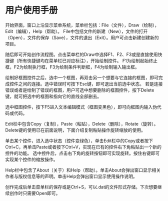 # 用户使用手册


开始界面，窗口上沿显示菜单系统，菜单栏包括：File（文件），Draw（绘制），Edit（编辑），Help（帮助）。
File中包括文件的新建（New），文件的打开（Open），文件的保存（Save），文件的退出（Exit）。用户可点击新建创建新的项目。

随后即可开始创作流程图。点击菜单栏的Draw中选择F1、F2、F3或是直接使用快捷键（所有快捷键均在菜单栏已对应标注），开始绘制控件。
F1为绘制起始终止框，F2为绘制执行框，F3为绘制条件判断框，F4为绘制输入输出框。

绘制好框图控件之后，选中一个框图，再双击另一个想要与它连接的框图，即可完成控件之间的连接。选中错误时可按下Esc键，即可退出当前选中状态。
若是连接错误或者是绘制了错误的框图，用户可选中想要删除的框图控件，按下Delete键，就可把选中的框图和指向它的直线全部删去。

选中框图控件，按下F5进入文本编辑模式（框图变黑色），即可向框图内输入伪代码或代码。

Edit栏中包含Copy（复制），Paste（粘贴），Delete（删除），Rotate（旋转）。Delete键的使用已在前面说明，下面介绍复制粘贴操作旋转缩放的使用。

单击某个控件，进入选中状态（控件变绿色），单击Edit栏中的Copy或者按下Ctrl+C，再单击Paste或者按下Ctrl+V，实现在已有的控件右下角粘贴出一个新的控件的功能。
选中控件后，点击右下角的旋转按钮即可实现旋转。按住右键即可实现某个控件的缩放操作。

Help栏中包含了About（关于）和Help（帮助）。单击About会弹出窗口显示相关作者与版权信息等的声明。单击Help会弹出窗口显示使用操作说明。

创作完成后单击菜单栏的保存或是Ctrl+S，可以.dat的文件形式存储。下次想要继续创作时只需要Open即可。
